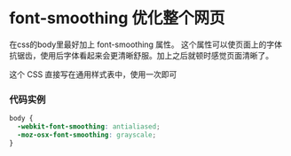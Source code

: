 # font-smoothing 优化整个网页

在css的body里最好加上 font-smoothing 属性。 这个属性可以使页面上的字体抗锯齿，使用后字体看起来会更清晰舒服。加上之后就顿时感觉页面清晰了。

这个 CSS 直接写在通用样式表中，使用一次即可

### 代码实例

```css
body {
  -webkit-font-smoothing: antialiased;
  -moz-osx-font-smoothing: grayscale;
}
```

